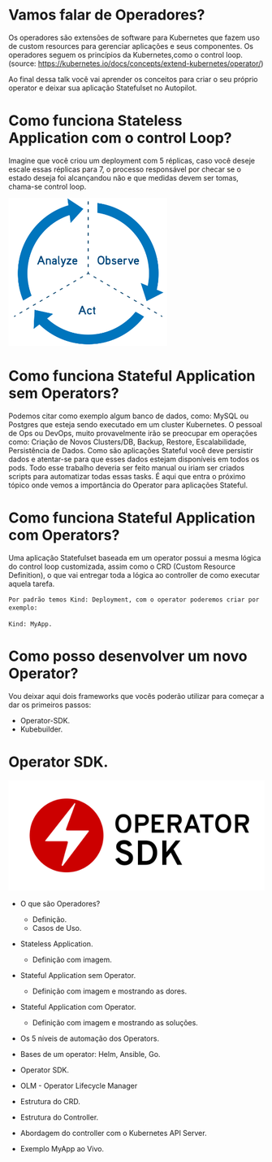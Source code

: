 # Vamos falar de Operadores?

Os operadores são extensões de software para Kubernetes que fazem uso de custom resources para gerenciar aplicações e seus componentes. Os operadores seguem os princípios da Kubernetes,como o control loop. (source: https://kubernetes.io/docs/concepts/extend-kubernetes/operator/)

Ao final dessa talk você vai aprender os conceitos para criar o seu próprio operator e deixar sua aplicação Statefulset no Autopilot.

# Como funciona Stateless Application com o control Loop?

Imagine que você criou um deployment com 5 réplicas, caso você deseje escale essas réplicas para 7, o processo responsável por checar se o estado deseja foi alcançandou não e que medidas devem ser tomas, chama-se control loop.

![control loop](controlloop.png?raw=true "Control Loop")

# Como funciona Stateful Application sem Operators?

Podemos citar como exemplo algum banco de dados, como: MySQL ou Postgres que esteja sendo executado em um cluster Kubernetes. O pessoal de Ops ou DevOps, muito provavelmente irão se preocupar em operações como: Criação de Novos Clusters/DB, Backup, Restore, Escalabilidade, Persistência de Dados. Como são aplicações Stateful você deve persistir dados e atentar-se para que esses dados estejam disponíveis em todos os pods. Todo esse trabalho deveria ser feito manual ou iriam ser criados scripts para automatizar todas essas tasks. É aqui que entra o próximo tópico onde vemos a importância do Operator para aplicações Stateful.

# Como funciona Stateful Application com Operators?

Uma aplicação Statefulset baseada em um operator possui a mesma lógica do control loop customizada, assim como o CRD (Custom Resource Definition), o que vai entregar toda a lógica ao controller de como executar aquela tarefa.
  `````
  Por padrão temos Kind: Deployment, com o operator poderemos criar por exemplo: 
  
  Kind: MyApp.
  `````

# Como posso desenvolver um novo Operator?

Vou deixar aqui dois frameworks que vocês poderão utilizar para começar a dar os primeiros passos: 

- Operator-SDK.
- Kubebuilder.

# Operator SDK. 

![operator sdk](operator_logo_sdk_color.svg?raw=true "Operator SDK")


- O que são Operadores?
  - Definição.
  - Casos de Uso.

- Stateless Application.
  - Definição com imagem.

- Stateful Application sem Operator.
  - Definição com imagem e mostrando as dores.

- Stateful Application com Operator.
  - Definição com imagem e mostrando as soluções.

- Os 5 níveis de automação dos Operators.

- Bases de um operator: Helm, Ansible, Go.

- Operator SDK.

- OLM - Operator Lifecycle Manager

- Estrutura do CRD.

- Estrutura do Controller.

- Abordagem do controller com o Kubernetes API Server.

- Exemplo MyApp ao Vivo.
